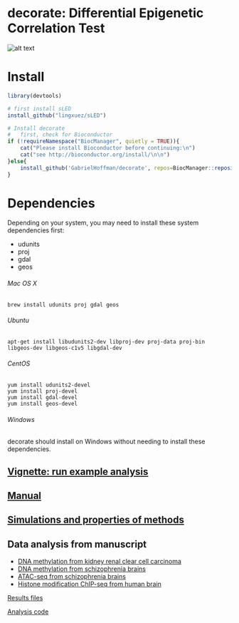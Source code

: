 
# decorate: Differential Epigenetic Correlation Test

![alt text](https://hoffmg01.u.hpc.mssm.edu/software/decorate/workflow.png)

# Install
```r
library(devtools)

# first install sLED
install_github("lingxuez/sLED")

# Install decorate
# 	first, check for Bioconductor
if (!requireNamespace("BiocManager", quietly = TRUE)){
	cat("Please install Bioconductor before continuing:\n")
	cat("see http://bioconductor.org/install/\n\n")
}else{
	install_github('GabrielHoffman/decorate', repos=BiocManager::repositories())
}   
```

# Dependencies
Depending on your system, you may need to install these system dependencies first: 
- udunits 
- proj
- gdal 
- geos

###### Mac OS X
```
brew install udunits proj gdal geos
```

###### Ubuntu
```
apt-get install libudunits2-dev libproj-dev proj-data proj-bin libgeos-dev libgeos-c1v5 libgdal-dev
```

###### CentOS
```
yum install udunits2-devel
yum install proj-devel
yum install gdal-devel
yum install geos-devel
```

###### Windows
decorate should install on Windows without needing to install these dependencies.

## [Vignette: run example analysis](https://hoffmg01.u.hpc.mssm.edu/software/decorate/decorate_example.html)

## [Manual](https://hoffmg01.u.hpc.mssm.edu/software/decorate/decorate-manual.pdf)

## [Simulations and properties of methods](https://hoffmg01.u.hpc.mssm.edu/software/decorate/decorate_example.html)

## Data analysis from manuscript
 - [DNA methylation from kidney renal clear cell carcinoma](https://hoffmg01.u.hpc.mssm.edu/software/decorate/KIRC.html)
 - [DNA methylation from schizophrenia brains](https://hoffmg01.u.hpc.mssm.edu/software/decorate/methyl_scz_decorate.html)
 - [ATAC-seq from schizophrenia brains](https://hoffmg01.u.hpc.mssm.edu/software/decorate/atac_local_corr.html)
 - [Histone modification ChIP-seq from human brain](https://hoffmg01.u.hpc.mssm.edu/software/decorate/EpiMap.html)

  [Results files](https://www.synapse.org/#!Synapse:syn20742092)

  [Analysis code](https://github.com/GabrielHoffman/decorate_analysis)
